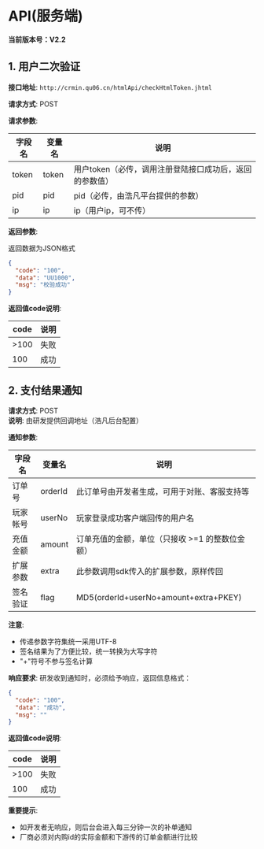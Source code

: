 
# API(服务端)

**当前版本号：V2.2**

## 1. 用户二次验证

**接口地址**: `http://crmin.qu06.cn/htmlApi/checkHtmlToken.jhtml`

**请求方式**: POST

**请求参数**:

| 字段名 | 变量名 | 说明 |
|--------|--------|------|
| token | token | 用户token（必传，调用注册登陆接口成功后，返回的参数值） |
| pid | pid | pid（必传，由浩凡平台提供的参数） |
| ip | ip | ip（用户ip，可不传） |

**返回参数**:

返回数据为JSON格式

```json
{
  "code": "100",
  "data": "UU1000",
  "msg": "校验成功"
}
```

**返回值code说明**:

| code | 说明 |
|------|------|
| >100 | 失败 |
| 100 | 成功 |

## 2. 支付结果通知

**请求方式**: POST  
**说明**: 由研发提供回调地址（浩凡后台配置）

**通知参数**:

| 字段名 | 变量名 | 说明 |
|--------|--------|------|
| 订单号 | orderId | 此订单号由开发者生成，可用于对账、客服支持等 |
| 玩家帐号 | userNo | 玩家登录成功客户端回传的用户名 |
| 充值金额 | amount | 订单充值的金额，单位（只接收 >=1 的整数位金额） |
| 扩展参数 | extra | 此参数调用sdk传入的扩展参数，原样传回 |
| 签名验证 | flag | MD5(orderId+userNo+amount+extra+PKEY) |

**注意**:
- 传递参数字符集统一采用UTF-8
- 签名结果为了方便比较，统一转换为大写字符
- "+"符号不参与签名计算

**响应要求**:
研发收到通知时，必须给予响应，返回信息格式：
```json
{
  "code": "100",
  "data": "成功",
  "msg": ""
}
```

**返回值code说明**:

| code | 说明 |
|------|------|
| >100 | 失败 |
| 100 | 成功 |

**重要提示**:
- 如开发者无响应，则后台会进入每三分钟一次的补单通知
- 厂商必须对内购id的实际金额和下游传的订单金额进行比较
```
